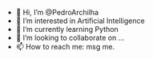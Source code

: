- 👋 Hi, I’m @PedroArchilha
- 👀 I’m interested in Artificial Intelligence
- 🌱 I’m currently learning Python
- 💞️ I’m looking to collaborate on ...
- 📫 How to reach me: msg me.

<!---
PedroArchilha/PedroArchilha is a ✨ special ✨ repository because its `README.md` (this file) appears on your GitHub profile.
You can click the Preview link to take a look at your changes.
--->
